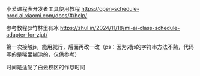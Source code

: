 小爱课程表开发者工具使用教程
https://open-schedule-prod.ai.xiaomi.com/docs/#/help/


参考教程@竹林里有冰
https://zhul.in/2024/11/18/mi-ai-class-schedule-adapter-for-zjut/

第一次接触js，能用就行，后面再改一改（ps：因为对js的字符串方法不熟，代码写的是稀里糊涂的，仅供参考）

时间是适配了白云校区的作息时间
